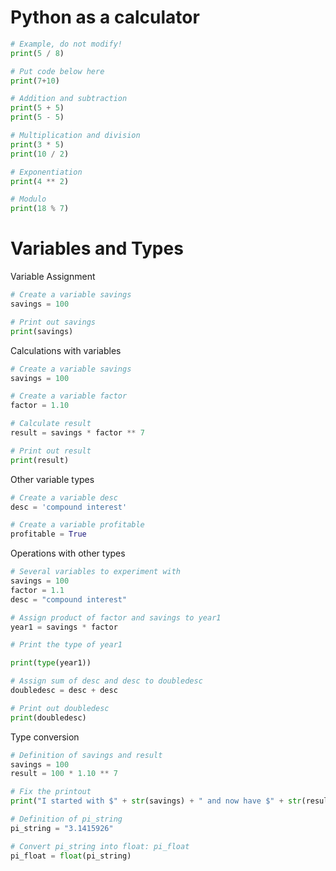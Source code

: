 # Python as a calculator

```python
# Example, do not modify!
print(5 / 8)

# Put code below here
print(7+10)

# Addition and subtraction
print(5 + 5)
print(5 - 5)

# Multiplication and division
print(3 * 5)
print(10 / 2)

# Exponentiation
print(4 ** 2)

# Modulo
print(18 % 7)
```

# Variables and Types

Variable Assignment
```python
# Create a variable savings
savings = 100

# Print out savings
print(savings)
```

Calculations with variables
```python
# Create a variable savings
savings = 100

# Create a variable factor
factor = 1.10

# Calculate result
result = savings * factor ** 7

# Print out result
print(result)
```

Other variable types
```python
# Create a variable desc
desc = 'compound interest'

# Create a variable profitable
profitable = True
```

Operations with other types
```python
# Several variables to experiment with
savings = 100
factor = 1.1
desc = "compound interest"

# Assign product of factor and savings to year1
year1 = savings * factor

# Print the type of year1

print(type(year1))

# Assign sum of desc and desc to doubledesc
doubledesc = desc + desc

# Print out doubledesc
print(doubledesc)
```

Type conversion
```python
# Definition of savings and result
savings = 100
result = 100 * 1.10 ** 7

# Fix the printout
print("I started with $" + str(savings) + " and now have $" + str(result) + ". Awesome!")

# Definition of pi_string
pi_string = "3.1415926"

# Convert pi_string into float: pi_float
pi_float = float(pi_string)
```
